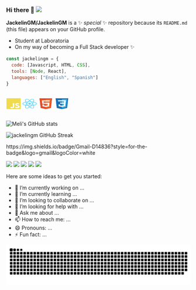 
### Hi there 👋 ![](https://komarev.com/ghpvc/?username=your-github-jackelingm&color=blueviolet)

**JackelinGM/JackelinGM** is a ✨ _special_ ✨ repository because its `README.md` (this file) appears on your GitHub profile.

* Student at Laboratoria 
* On my way of becoming a Full Stack developer ✨ 

```Javascript
const jackelingm = {
  code: [Javascript, HTML, CSS], 
  tools: [Node, React],
  languages: ["English", "Spanish"]
}
``` 
<div style="display: inline_block"><br>
  <img align="center" alt="mel-Js" height="30" width="40" src="https://raw.githubusercontent.com/devicons/devicon/master/icons/javascript/javascript-plain.svg">
  <img align="center" alt="mel-React" height="30" width="40" src="https://raw.githubusercontent.com/devicons/devicon/master/icons/react/react-original.svg">
  <img align="center" alt="mel-HTML" height="30" width="40" src="https://raw.githubusercontent.com/devicons/devicon/master/icons/html5/html5-original.svg">
  <img align="center" alt="mel-CSS" height="30" width="40" src="https://raw.githubusercontent.com/devicons/devicon/master/icons/css3/css3-original.svg">
 
</div>
<br>

![Meli's GitHub stats](https://github-readme-stats.vercel.app/api?username=jackelingm&show_icons=true&theme=ocean_dark)

![jackelingm GitHub Streak](https://github-readme-streak-stats.herokuapp.com?user=jackelingm&theme=midnight-purple&date_format=j%2Fn%5B%2FY%5D)

<div> 
  https://img.shields.io/badge/Gmail-D14836?style=for-the-badge&logo=gmail&logoColor=white
  
  
     
     
  <a href="https://https://twitter.com//Melissa25857581" target="_blank"><img src="https://img.shields.io/badge/-Instagram-%23E4405F?style=for-the-badge&logo=twitter&logoColor=white" target="_blank"></a>
 	<a href="https://www.twitch.tv/rafaballerinii" target="_blank"><img src="https://img.shields.io/badge/Twitch-9146FF?style=for-the-badge&logo=twitch&logoColor=white" target="_blank"></a>
 <a href="https://discord.gg/pDbY76q8Qf" target="_blank"><img src="https://img.shields.io/badge/Discord-7289DA?style=for-the-badge&logo=discord&logoColor=white" target="_blank"></a> 
  <a href = "mailto:gutmontemel@gmail.com"><img src="https://img.shields.io/badge/-Gmail-%23333?style=for-the-badge&logo=gmail&logoColor=white" target="_blank"></a>
  <a href="https://www.linkedin.com/in/rafaella-ballerini-45875016a" target="_blank"><img src="https://img.shields.io/badge/-LinkedIn-%230077B5?style=for-the-badge&logo=linkedin&logoColor=white" target="_blank"></a> 
  </div>
  
  
  
Here are some ideas to get you started:

- 🔭 I’m currently working on ...
- 🌱 I’m currently learning ...
- 👯 I’m looking to collaborate on ...
- 🤔 I’m looking for help with ...
- 💬 Ask me about ...
- 📫 How to reach me: ...
- 😄 Pronouns: ...
- ⚡ Fun fact: ...

![animation](./github-user-contribution.svg)
